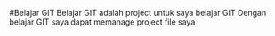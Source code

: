 #Belajar GIT
Belajar GIT adalah project untuk saya belajar GIT
Dengan belajar GIT saya dapat memanage project file saya
